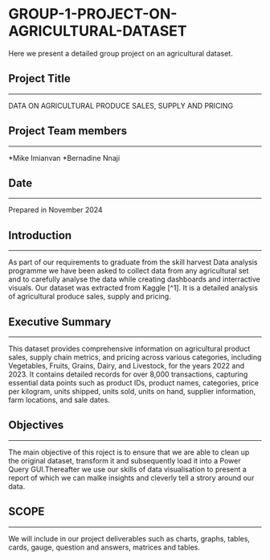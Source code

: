 # GROUP-1-PROJECT-ON-AGRICULTURAL-DATASET
Here we present a detailed group project on an agricultural dataset. 
## Project Title
---
DATA ON AGRICULTURAL PRODUCE SALES, SUPPLY AND PRICING 
## Project Team members
---
*Mike Imianvan
*Bernadine Nnaji

## Date
---
Prepared in November 2024

## Introduction
---
As part of our requirements to graduate from the skill harvest Data analysis programme we have been asked to collect data from any agricultural set and to carefully analyse the data while creating dashboards and interractive visuals. Our dataset was extracted from Kaggle [^1]. It is a detailed analysis of agricultural produce sales, supply and pricing. 
## Executive Summary
---
This dataset provides comprehensive information on agricultural product sales, supply chain metrics, and pricing across various categories, including Vegetables, Fruits, Grains, Dairy, and Livestock, for the years 2022 and 2023. It contains detailed records for over 8,000 transactions, capturing essential data points such as product IDs, product names, categories, price per kilogram, units shipped, units sold, units on hand, supplier information, farm locations, and sale dates.
## Objectives
---
The main objective of this roject is to ensure that we are able to clean up the original dataset, transform it and subsequently load it into a Power Query GUI.Thereafter we use our skills of data visualisation to present a report of which we can malke insights and cleverly tell a strory around our data. 
##  SCOPE
---
We will include in our project deliverables such as charts, graphs, tables, cards, gauge, question and answers, matrices and tables. 

